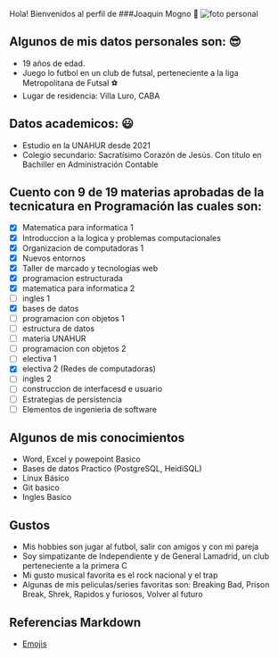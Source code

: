 Hola! Bienvenidos al perfil de 
###Joaquin Mogno :wave:
![foto personal](/home/joaquin/Descargas/fotoPersonal.JPG)

## Algunos de mis datos personales son: :sunglasses:
* 19 años de edad.
* Juego lo futbol en un club de futsal, perteneciente a la liga Metropolitana de Futsal :soccer:
* Lugar de residencia: Villa Luro, CABA


## Datos academicos: :smiley:
* Estudio en la UNAHUR desde 2021
* Colegio secundario: Sacratísimo Corazón de Jesús. Con titulo en Bachiller en Administración Contable
  
## Cuento con 9 de 19 materias aprobadas de la tecnicatura en Programación las cuales son:
- [x] Matematica para informatica 1
- [x] Introduccion a la logica y problemas computacionales
- [x] Organizacion de computadoras 1
- [x] Nuevos entornos
- [x] Taller de marcado y tecnologias web
- [x] programacion estructurada
- [x] matematica para informatica 2
- [ ] ingles 1
- [x] bases de datos
- [ ] programacion con objetos 1
- [ ] estructura de datos
- [ ] materia UNAHUR
- [ ] programacion con objetos 2
- [ ] electiva 1
- [x] electiva 2 (Redes de computadoras)
- [ ] ingles 2
- [ ] construccion de interfacesd e usuario
- [ ] Estrategias de persistencia
- [ ] Elementos de ingenieria de software

## Algunos de mis conocimientos
* Word, Excel y powepoint Basico
* Bases de datos Practico (PostgreSQL, HeidiSQL)
* Linux Básico
* Git basico
* Ingles Basico

## Gustos
* Mis hobbies son jugar al futbol, salir con amigos y con mi pareja
* Soy simpatizante de Independiente y de General Lamadrid, un club perteneciente a la primera C
* Mi gusto musical favorita es el rock nacional y el trap
* Algunas de mis peliculas/series favoritas son: Breaking Bad, Prison Break, Shrek, Rapidos y furiosos, Volver al futuro

## Referencias Markdown 

* [Emojis](https://gist.github.com/rxaviers/7360908)
